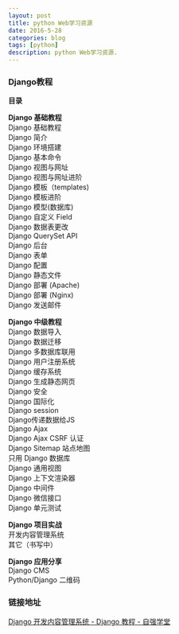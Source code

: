 ```yaml
---
layout: post
title: python Web学习资源
date: 2016-5-28
categories: blog
tags: [python]
description: python Web学习资源.
---
```


### Django教程

**目录**

**Django 基础教程**              
Django 基础教程          
Django 简介          
Django 环境搭建          
Django 基本命令          
Django 视图与网址          
Django 视图与网址进阶          
Django 模板（templates)          
Django 模板进阶          
Django 模型(数据库)          
Django 自定义 Field          
Django 数据表更改          
Django QuerySet API          
Django 后台          
Django 表单          
Django 配置          
Django 静态文件          
Django 部署 (Apache)          
Django 部署 (Nginx)          
Django 发送邮件          

**Django 中级教程**          
Django 数据导入          
Django 数据迁移          
Django 多数据库联用          
Django 用户注册系统          
Django 缓存系统          
Django 生成静态网页          
Django 安全          
Django 国际化          
Django session          
Django传递数据给JS          
Django Ajax          
Django Ajax CSRF 认证          
Django Sitemap 站点地图          
只用 Django 数据库          
Django 通用视图          
Django 上下文渲染器          
Django 中间件          
Django 微信接口          
Django 单元测试          

**Django 项目实战**          
开发内容管理系统          
其它（书写中）          

**Django 应用分享**          
Django CMS          
Python/Django 二维码          



### 链接地址

[Django 开发内容管理系统 - Django 教程 - 自强学堂](http://www.ziqiangxuetang.com/django/django-cms-develop.html)




